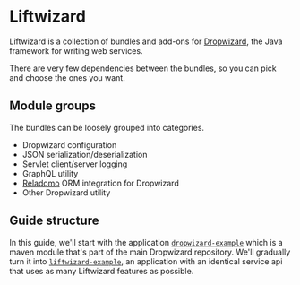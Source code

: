 # Liftwizard

Liftwizard is a collection of bundles and add-ons for [Dropwizard](https://www.dropwizard.io/), the Java framework for writing web services.

There are very few dependencies between the bundles, so you can pick and choose the ones you want.

## Module groups

The bundles can be loosely grouped into categories.

- Dropwizard configuration
- JSON serialization/deserialization
- Servlet client/server logging
- GraphQL utility
- [Reladomo](https://github.com/goldmansachs/reladomo) ORM integration for Dropwizard
- Other Dropwizard utility

## Guide structure

In this guide, we'll start with the application [`dropwizard-example`](https://github.com/dropwizard/dropwizard/tree/master/dropwizard-example) which is a maven module that's part of the main Dropwizard repository. We'll gradually turn it into [`liftwizard-example`](https://github.com/liftwizard/liftwizard/tree/master/liftwizard-example), an application with an identical service api that uses as many Liftwizard features as possible.
